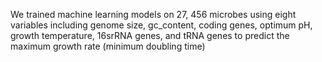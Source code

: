 We trained machine learning models on  27, 456 microbes using eight variables including genome size, gc_content, coding genes, optimum pH, growth temperature, 16srRNA genes, and tRNA genes to predict the  maximum growth rate (minimum doubling time)
